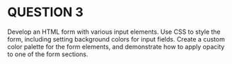 # QUESTION 3

Develop an HTML form with various input elements. Use CSS to style the form, including setting 
background colors for input fields. Create a custom color palette for the form elements, and demonstrate 
how to apply opacity to one of the form sections.